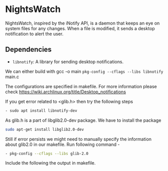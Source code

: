 # NightsWatch

NightsWatch, inspired by the iNotify API, is a daemon that keeps an eye on system files for any changes. When a file is modified, it sends a desktop notification to alert the user.


## Dependencies

- `libnotify`: A library for sending desktop notifications.

We can either build with gcc -o main `pkg-config --cflags --libs libnotify` main.c

The configurations are specified in makefile. For more information please check https://wiki.archlinux.org/title/Desktop_notifications

If you get error related to <glib.h> then try the following steps

```bash
- sudo apt install libnotify-dev
```

As glib.h is a part of libglib2.0-dev package. We have to install the package

```bash
sudo apt-get install libglib2.0-dev
```

Still if error persists we might need to manually specify the information about glib2.0 in our makefile. Run following command -

```bash
- pkg-config --cflags --libs glib-2.0
```

Include the following the output in makefile.